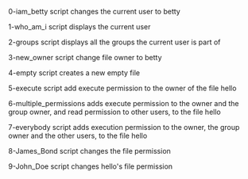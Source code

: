 0-iam_betty script changes the current user to betty

1-who_am_i script displays the current user       

2-groups script displays all the groups the current user is part of

3-new_owner script change file owner to betty

4-empty script creates a new empty file

5-execute script add execute permission to the owner of the file hello

6-multiple_permissions adds execute permission to the owner and the group owner, and read permission to other users, to the file hello

7-everybody script adds execution permission to the owner, the group owner and the other users, to the file hello

8-James_Bond script changes the file permission

9-John_Doe script changes hello's file permission
	
